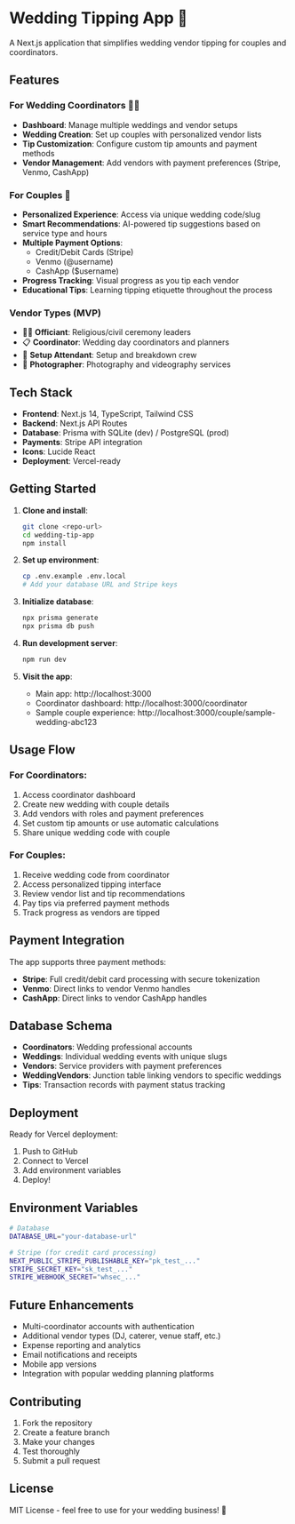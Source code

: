 # Wedding Tipping App 💍

A Next.js application that simplifies wedding vendor tipping for couples and coordinators.

## Features

### For Wedding Coordinators 👩‍💼
- **Dashboard**: Manage multiple weddings and vendor setups
- **Wedding Creation**: Set up couples with personalized vendor lists
- **Tip Customization**: Configure custom tip amounts and payment methods
- **Vendor Management**: Add vendors with payment preferences (Stripe, Venmo, CashApp)

### For Couples 💑
- **Personalized Experience**: Access via unique wedding code/slug
- **Smart Recommendations**: AI-powered tip suggestions based on service type and hours
- **Multiple Payment Options**: 
  - Credit/Debit Cards (Stripe)
  - Venmo (@username)
  - CashApp ($username)
- **Progress Tracking**: Visual progress as you tip each vendor
- **Educational Tips**: Learning tipping etiquette throughout the process

### Vendor Types (MVP)
- 👨‍💼 **Officiant**: Religious/civil ceremony leaders
- 📋 **Coordinator**: Wedding day coordinators and planners  
- 🔧 **Setup Attendant**: Setup and breakdown crew
- 📸 **Photographer**: Photography and videography services

## Tech Stack

- **Frontend**: Next.js 14, TypeScript, Tailwind CSS
- **Backend**: Next.js API Routes
- **Database**: Prisma with SQLite (dev) / PostgreSQL (prod)
- **Payments**: Stripe API integration
- **Icons**: Lucide React
- **Deployment**: Vercel-ready

## Getting Started

1. **Clone and install**:
   ```bash
   git clone <repo-url>
   cd wedding-tip-app
   npm install
   ```

2. **Set up environment**:
   ```bash
   cp .env.example .env.local
   # Add your database URL and Stripe keys
   ```

3. **Initialize database**:
   ```bash
   npx prisma generate
   npx prisma db push
   ```

4. **Run development server**:
   ```bash
   npm run dev
   ```

5. **Visit the app**:
   - Main app: http://localhost:3000
   - Coordinator dashboard: http://localhost:3000/coordinator  
   - Sample couple experience: http://localhost:3000/couple/sample-wedding-abc123

## Usage Flow

### For Coordinators:
1. Access coordinator dashboard
2. Create new wedding with couple details
3. Add vendors with roles and payment preferences
4. Set custom tip amounts or use automatic calculations
5. Share unique wedding code with couple

### For Couples:
1. Receive wedding code from coordinator
2. Access personalized tipping interface
3. Review vendor list and tip recommendations
4. Pay tips via preferred payment methods
5. Track progress as vendors are tipped

## Payment Integration

The app supports three payment methods:

- **Stripe**: Full credit/debit card processing with secure tokenization
- **Venmo**: Direct links to vendor Venmo handles  
- **CashApp**: Direct links to vendor CashApp handles

## Database Schema

- **Coordinators**: Wedding professional accounts
- **Weddings**: Individual wedding events with unique slugs
- **Vendors**: Service providers with payment preferences
- **WeddingVendors**: Junction table linking vendors to specific weddings
- **Tips**: Transaction records with payment status tracking

## Deployment

Ready for Vercel deployment:

1. Push to GitHub
2. Connect to Vercel
3. Add environment variables
4. Deploy!

## Environment Variables

```bash
# Database
DATABASE_URL="your-database-url"

# Stripe (for credit card processing)
NEXT_PUBLIC_STRIPE_PUBLISHABLE_KEY="pk_test_..."
STRIPE_SECRET_KEY="sk_test_..."
STRIPE_WEBHOOK_SECRET="whsec_..."
```

## Future Enhancements

- Multi-coordinator accounts with authentication
- Additional vendor types (DJ, caterer, venue staff, etc.)
- Expense reporting and analytics
- Email notifications and receipts
- Mobile app versions
- Integration with popular wedding planning platforms

## Contributing

1. Fork the repository
2. Create a feature branch
3. Make your changes  
4. Test thoroughly
5. Submit a pull request

## License

MIT License - feel free to use for your wedding business! 💝
